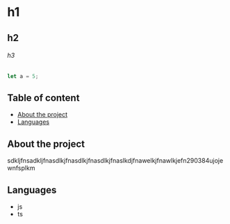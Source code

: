 # h1

## h2

###### h3

```js
let a = 5;
```

## Table of content

- [About the project](#about-the-project)
- [Languages](#languages)

## About the project

sdkljfnsadkljfnasdlkjfnasdlkjfnasdlkjfnaslkdjfnawelkjfnawlkjefn290384ujojewnfsplkm

## Languages

- js
- ts

